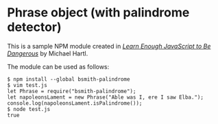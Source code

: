 # Phrase object (with palindrome detector)

This is a sample NPM module created in [*Learn Enough JavaScript to Be Dangerous*](https://www.learnenough.com/javascript-tutorial) by Michael Hartl.

The module can be used as follows:

```
$ npm install --global bsmith-palindrome
$ vim test.js
let Phrase = require("bsmith-palindrome");
let napoleonsLament = new Phrase("Able was I, ere I saw Elba.");
console.log(napoleonsLament.isPalindrome());
$ node test.js
true
```
